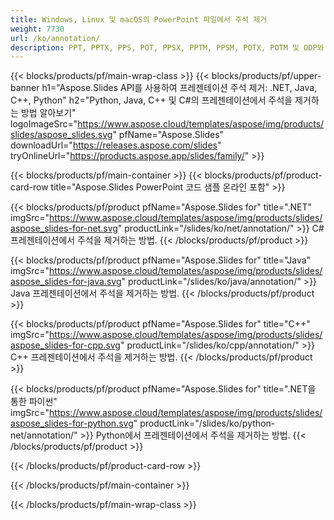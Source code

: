 ```yaml
---
title: Windows, Linux 및 macOS의 PowerPoint 파일에서 주석 제거
weight: 7730
url: /ko/annotation/
description: PPT, PPTX, PPS, POT, PPSX, PPTM, PPSM, POTX, POTM 및 ODP와 같은 PowerPoint 파일의 주석을 관리하는 무료 앱 및 API
---
```


{{< blocks/products/pf/main-wrap-class >}}
{{< blocks/products/pf/upper-banner h1="Aspose.Slides API를 사용하여 프레젠테이션 주석 제거: .NET, Java, C++, Python" h2="Python, Java, C++ 및 C#의 프레젠테이션에서 주석을 제거하는 방법 알아보기" logoImageSrc="https://www.aspose.cloud/templates/aspose/img/products/slides/aspose_slides.svg" pfName="Aspose.Slides" downloadUrl="https://releases.aspose.com/slides" tryOnlineUrl="https://products.aspose.app/slides/family/" >}}

{{< blocks/products/pf/main-container >}}
{{< blocks/products/pf/product-card-row title="Aspose.Slides PowerPoint 코드 샘플 온라인 포함" >}}

{{< blocks/products/pf/product pfName="Aspose.Slides for" title=".NET" imgSrc="https://www.aspose.cloud/templates/aspose/img/products/slides/aspose_slides-for-net.svg" productLink="/slides/ko/net/annotation/" >}}
C# 프레젠테이션에서 주석을 제거하는 방법.
{{< /blocks/products/pf/product >}}

{{< blocks/products/pf/product pfName="Aspose.Slides for" title="Java" imgSrc="https://www.aspose.cloud/templates/aspose/img/products/slides/aspose_slides-for-java.svg" productLink="/slides/ko/java/annotation/" >}}
Java 프레젠테이션에서 주석을 제거하는 방법.
{{< /blocks/products/pf/product >}}

{{< blocks/products/pf/product pfName="Aspose.Slides for" title="C++" imgSrc="https://www.aspose.cloud/templates/aspose/img/products/slides/aspose_slides-for-cpp.svg" productLink="/slides/ko/cpp/annotation/" >}}
C++ 프레젠테이션에서 주석을 제거하는 방법.
{{< /blocks/products/pf/product >}}

{{< blocks/products/pf/product pfName="Aspose.Slides for" title=".NET을 통한 파이썬" imgSrc="https://www.aspose.cloud/templates/aspose/img/products/slides/aspose_slides-for-python.svg" productLink="/slides/ko/python-net/annotation/" >}}
Python에서 프레젠테이션에서 주석을 제거하는 방법.
{{< /blocks/products/pf/product >}}

{{< /blocks/products/pf/product-card-row >}}

{{< /blocks/products/pf/main-container >}}

{{< /blocks/products/pf/main-wrap-class >}}